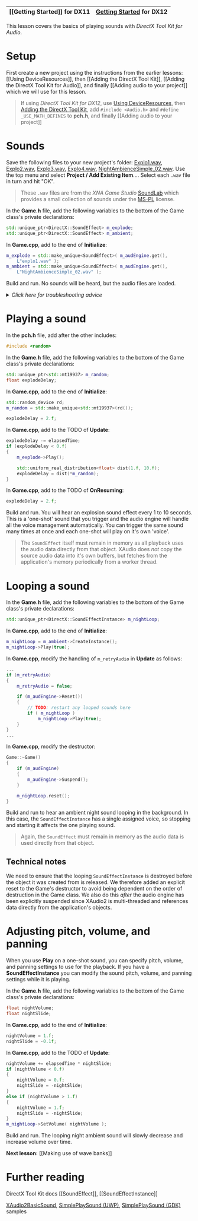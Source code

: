 |[[Getting Started]] for DX11|[Getting Started](https://github.com/microsoft/DirectXTK12/wiki/Getting-Started) for DX12|
|---|---|

This lesson covers the basics of playing sounds with _DirectX Tool Kit for Audio_.

# Setup
First create a new project using the instructions from the earlier lessons: [[Using DeviceResources]], then [[Adding the DirectX Tool Kit]], [[Adding the DirectX Tool Kit for Audio]], and finally [[Adding audio to your project]] which we will use for this lesson.

> If using *DirectX Tool Kit for DX12*, use [Using DeviceResources](https://github.com/microsoft/DirectXTK12/wiki/Using-DeviceResources), then [Adding the DirectX Tool Kit](https://github.com/microsoft/DirectXTK12/wiki/Adding-the-DirectX-Tool-Kit), add ``#include <Audio.h>`` and ``#define _USE_MATH_DEFINES`` to **pch.h**, and finally [[Adding audio to your project]]
# Sounds

Save the following files to your new project's folder: [Explo1.wav](https://github.com/Microsoft/DirectXTK/wiki/media/Explo1.wav), [Explo2.wav](https://github.com/Microsoft/DirectXTK/wiki/media/Explo2.wav), [Explo3.wav](https://github.com/Microsoft/DirectXTK/wiki/media/Explo3.wav), [Explo4.wav](https://github.com/Microsoft/DirectXTK/wiki/media/Explo4.wav), [NightAmbienceSimple_02.wav](https://github.com/Microsoft/DirectXTK/wiki/media/NightAmbienceSimple_02.wav). Use the top menu and select **Project / Add Existing Item**.... Select each ``.wav`` file in turn and hit "OK".

> These ``.wav`` files are from the _XNA Game Studio_ [SoundLab](https://github.com/SimonDarksideJ/XNAGameStudio/wiki/SoundLab)  which provides a small collection of sounds under the [MS-PL](http://opensource.org/licenses/MS-PL) license.

In the **Game.h** file, add the following variables to the bottom of the Game class's private declarations:

```cpp
std::unique_ptr<DirectX::SoundEffect> m_explode;
std::unique_ptr<DirectX::SoundEffect> m_ambient;
```

In **Game.cpp**, add to the end of **Initialize**:

```cpp
m_explode = std::make_unique<SoundEffect>( m_audEngine.get(),
    L"explo1.wav" );
m_ambient = std::make_unique<SoundEffect>( m_audEngine.get(),
    L"NightAmbienceSimple_02.wav" );
```

Build and run. No sounds will be heard, but the audio files are loaded.

<details><summary><i>Click here for troubleshooting advice</i></summary>
<p>If you get a runtime exception, then you may have the <code>.wav</code> files in the wrong folder, have modified the "Working Directory" in the "Debugging" configuration settings, or otherwise changed the expected paths at runtime of the application. You should set a break-point on <code>std::make_unique&lt;SoundEffect&gt;</code> and step into the code to find the exact problem.</p></details>

# Playing a sound

In the **pch.h** file, add after the other includes:

```cpp
#include <random>
```

In the **Game.h** file, add the following variables to the bottom of the Game class's private declarations:

```cpp
std::unique_ptr<std::mt19937> m_random;
float explodeDelay;
```

In **Game.cpp**, add to the end of **Initialize**:

```cpp
std::random_device rd;
m_random = std::make_unique<std::mt19937>(rd());

explodeDelay = 2.f;
```

In **Game.cpp**, add to the TODO of **Update**:

```cpp
explodeDelay -= elapsedTime;
if (explodeDelay < 0.f)
{
    m_explode->Play();

    std::uniform_real_distribution<float> dist(1.f, 10.f);
    explodeDelay = dist(*m_random);
}
```

In **Game.cpp**, add to the TODO of **OnResuming**:

```cpp
explodeDelay = 2.f;
```

Build and run. You will hear an explosion sound effect every 1 to 10 seconds. This is a 'one-shot' sound that you trigger and the audio engine will handle all the voice management automatically.  You can trigger the same sound many times at once and each one-shot will play on it's own 'voice'.

> The ``SoundEffect`` itself must remain in memory as all playback uses the audio data directly from that object. XAudio does _not_ copy the source audio data into it's own buffers, but fetches from the application's memory periodically from a worker thread.

# Looping a sound

In the **Game.h** file, add the following variables to the bottom of the Game class's private declarations:

```cpp
std::unique_ptr<DirectX::SoundEffectInstance> m_nightLoop;
```

In **Game.cpp**, add to the end of **Initialize**:

```cpp
m_nightLoop = m_ambient->CreateInstance();
m_nightLoop->Play(true);
```

In **Game.cpp**, modify the handling of ``m_retryAudio`` in **Update** as follows:

```cpp
...
if (m_retryAudio)
{
    m_retryAudio = false;

    if (m_audEngine->Reset())
    {
        // TODO: restart any looped sounds here
        if ( m_nightLoop )
            m_nightLoop->Play(true);
    }
}
...
```

In **Game.cpp**, modify the destructor:

```cpp
Game::~Game()
{
    if (m_audEngine)
    {
        m_audEngine->Suspend();
    }

    m_nightLoop.reset();
}
```

Build and run to hear an ambient night sound looping in the background. In this case, the ``SoundEffectInstance`` has a single assigned voice, so stopping and starting it affects the one playing sound.

> Again, the ``SoundEffect`` must remain in memory as the audio data is used directly from that object.

## Technical notes
We need to ensure that the looping ``SoundEffectInstance`` is destroyed before the object it was created from is released. We therefore added an explicit reset to the Game's destructor to avoid being dependent on the order of destruction in the Game class. We also do this _after_ the audio engine has been explicitly suspended since XAudio2 is multi-threaded and references data directly from the application's objects.

# Adjusting pitch, volume, and panning

When you use **Play** on a one-shot sound, you can specify pitch, volume, and panning settings to use for the playback. If you have a **SoundEffectInstance** you can modify the sound pitch, volume, and panning settings while it is playing.

In the **Game.h** file, add the following variables to the bottom of the Game class's private declarations:

```cpp
float nightVolume;
float nightSlide;
```

In **Game.cpp**, add to the end of **Initialize**:

```cpp
nightVolume = 1.f;
nightSlide = -0.1f;
```

In **Game.cpp**, add to the TODO of **Update**:

```cpp
nightVolume += elapsedTime * nightSlide;
if (nightVolume < 0.f)
{
    nightVolume = 0.f;
    nightSlide = -nightSlide;
}
else if (nightVolume > 1.f)
{
    nightVolume = 1.f;
    nightSlide = -nightSlide;
}
m_nightLoop->SetVolume( nightVolume );
```

Build and run. The looping night ambient sound will slowly decrease and increase volume over time.

**Next lesson:** [[Making use of wave banks]]

# Further reading

DirectX Tool Kit docs [[SoundEffect]], [[SoundEffectInstance]]  

[XAudio2BasicSound](https://github.com/walbourn/directx-sdk-samples/tree/main/XAudio2/XAudio2BasicSound), [SimplePlaySound (UWP)](https://github.com/microsoft/Xbox-ATG-Samples/tree/master/UWPSamples/Audio/SimplePlaySoundUWP), [SimplePlaySound (GDK)](https://github.com/microsoft/Xbox-GDK-Samples/tree/main/Samples/Audio/SimplePlaySound) samples
